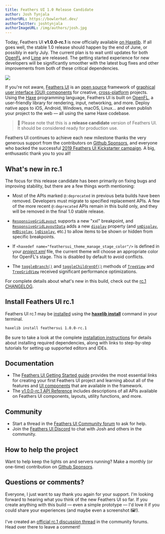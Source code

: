 ```yaml
---
title: Feathers UI 1.0 Release Candidate
author: Josh Tynjala
authorURL: https://bowlerhat.dev/
authorTwitter: joshtynjala
authorImageURL: /img/authors/josh.jpg
---
```


Today, Feathers UI **v1.0.0-rc.1** is now officially available [on Haxelib](https://lib.haxe.org/p/feathersui). If all goes well, the stable 1.0 release should happen by the end of June, or possibly in early July. The current plan is to wait until updates for both [OpenFL](https://openfl.org/) and [Lime](https://lime.software) are released. The getting started experience for new developers will be significantly smoother with the latest bug fixes and other improvements from both of these critical dependencies.

![](/blog/img/feathersui-rc-1.png)

If you're not aware, [Feathers UI](https://feathersui.com/) is an [open source](https://github.com/feathersui/feathersui-openfl) framework of [graphical user interface (GUI) components](https://feathersui.com/learn/haxe-openfl/ui-components) for creative, [cross-platform](https://feathersui.com/cross-platform-guis/) projects. Using the [Haxe](https://haxe.org/) programming language, Feathers UI is built on [OpenFL](https://openfl.org/), a user-friendly library for rendering, input, networking, and more. Deploy native apps to iOS, Android, Windows, macOS, Linux… and even publish your project to the web — all using the same Haxe codebase.

> 🎉 Please note that this is a **release candidate** version of Feathers UI. It should be considered ready for production use.

Feathers UI continues to achieve each new milestone thanks the very generous support from the contributors on [Github Sponsors](https://github.com/sponsors/joshtynjala), and everyone who backed the successful [2019 Feathers UI Kickstarter campaign](https://www.kickstarter.com/projects/feathersui/feathers-ui-cross-platform-components-for-haxe-and-openfl). A big, enthusastic thank you to you all!

## What's new in rc.1

The focus for this release candidate has been primarily on fixing bugs and improving stability, but there are a few things worth mentioning:

- Most of the APIs marked `@:deprecated` in previous beta builds have been removed. Developers must migrate to specified replacement APIs. A few of the more recent `@:deprecated` APIs remain in this build only, and they will be removed in the final 1.0 stable release.

- [`ResponsiveGridLayout`](https://feathersui.com/learn/haxe-openfl/responsive-grid-layout/) supports a new "xxl" breakpoint, and [`ResponsiveGridLayoutData`](https://api.feathersui.com/v1.0.0-rc.1/feathers/layout/ResponsiveGridLayoutData.html) adds a new [`display`](https://api.feathersui.com/v1.0.0-rc.1/feathers/layout/ResponsiveGridLayoutData.html#display) property (and [`smDisplay`](https://api.feathersui.com/v1.0.0-rc.1/feathers/layout/ResponsiveGridLayoutData.html#smDisplay), [`mdDisplay`](https://api.feathersui.com/v1.0.0-rc.1/feathers/layout/ResponsiveGridLayoutData.html#mdDisplay), [`lgDisplay`](https://api.feathersui.com/v1.0.0-rc.1/feathers/layout/ResponsiveGridLayoutData.html#lgDisplay), etc.) to allow items to be shown or hidden from specific breakpoints.

- If `<haxedef name="feathersui_theme_manage_stage_color"/>` is defined in your [_project.xml_](https://lime.software/docs/project-files/xml-format/) file, the current theme will choose an appropriate color for OpenFL's stage. This is disabled by default to avoid conflicts.

- The [`toggleBranch()`](https://api.feathersui.com/v1.0.0-rc.1/feathers/controls/TreeView.html#toggleBranch) and [`toggleChildrenOf()`](https://api.feathersui.com/v1.0.0-rc.1/feathers/controls/TreeView.html#toggleChildrenOf) methods of [`TreeView`](https://feathersui.com/learn/haxe-openfl/tree-view/) and [`TreeGridView`](https://feathersui.com/learn/haxe-openfl/tree-grid-view/) received significant performance optimizations.

For complete details about what's new in this build, check out the [rc.1 CHANGELOG](https://github.com/feathersui/feathersui-openfl/blob/v1.0.0-rc.1/CHANGELOG.md).

## Install Feathers UI rc.1

Feathers UI rc.1 may be [installed](https://feathersui.com/learn/haxe-openfl/installation) using the [**haxelib install**](https://lib.haxe.org/documentation/using-haxelib/#install) command in your terminal.

```sh
haxelib install feathersui 1.0.0-rc.1
```

Be sure to take a look at the complete [installation instructions](https://feathersui.com/learn/haxe-openfl/installation) for details about installing required dependencies, along with links to step-by-step tutorials for setting up supported editors and IDEs.

## Documentation

- The [Feathers UI Getting Started guide](https://feathersui.com/learn/haxe-openfl/getting-started) provides the most essential links for creating your first Feathers UI project and learning about all of the features and [UI components](https://feathersui.com/learn/haxe-openfl/ui-components) that are available in the framework.
- The [v1.0.0-rc.1 API Reference](https://api.feathersui.com/v1.0.0-rc.1/) includes descriptions of all APIs available on Feathers UI components, layouts, utility functions, and more.

## Community

- Start a thread in the [Feathers UI Community forum](https://community.feathersui.com/) to ask for help.
- Join the [Feathers UI Discord](https://discord.feathersui.com/) to chat with Josh and others in the community.

## How to help the project

Want to help keep the lights on and servers running? Make a monthly (or one-time) contribution on [Github Sponsors](https://github.com/sponsors/joshtynjala).

## Questions or comments?

Everyone, I just want to say thank you again for your support. I'm looking forward to hearing what you think of the new Feathers UI so far. If you create anything with this build — even a simple prototype — I'd love it if you could share your experiences (and maybe even a screenshot 🖼!).

I've created an [official rc.1 discussion thread](https://community.feathersui.com/d/89-feathers-ui-release-candidate) in the community forums. Head over there to leave a comment!
